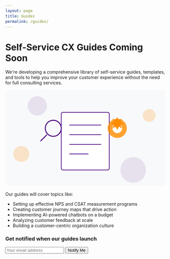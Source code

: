 ```yaml
---
layout: page
title: Guides
permalink: /guides/
---
```


<div class="guides-coming-soon">
  <h1>Self-Service CX Guides Coming Soon</h1>
  
  <p>We're developing a comprehensive library of self-service guides, templates, and tools to help you improve your customer experience without the need for full consulting services.</p>
  
  <div class="coming-soon-illustration">
    <img src="/assets/images/coming-soon.svg" alt="Coming Soon Illustration">
  </div>
  
  <p>Our guides will cover topics like:</p>
  
  <ul class="guides-topics">
    <li>Setting up effective NPS and CSAT measurement programs</li>
    <li>Creating customer journey maps that drive action</li>
    <li>Implementing AI-powered chatbots on a budget</li>
    <li>Analyzing customer feedback at scale</li>
    <li>Building a customer-centric organization culture</li>
  </ul>
  
  <div class="notify-form">
    <h3>Get notified when our guides launch</h3>
    <form action="https://formspree.io/f/your-formspree-id" method="POST">
      <div class="form-group">
        <input type="email" name="email" placeholder="Your email address" required>
        <button type="submit">Notify Me</button>
      </div>
    </form>
  </div>
</div> 